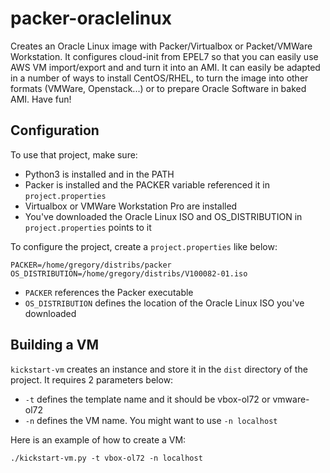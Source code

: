 # packer-oraclelinux

Creates an Oracle Linux image with Packer/Virtualbox or Packet/VMWare Workstation. It configures cloud-init from EPEL7 so that you can easily use AWS VM import/export and and turn it into an AMI. It can easily be adapted in a number of ways to install CentOS/RHEL, to turn the image into other formats (VMWare, Openstack...) or to prepare Oracle Software in baked AMI. Have fun!

## Configuration

To use that project, make sure:
- Python3 is installed and in the PATH
- Packer is installed and the PACKER variable referenced it in ```project.properties```
- Virtualbox or VMWare Workstation Pro are installed
- You've downloaded the Oracle Linux ISO and OS_DISTRIBUTION in ```project.properties``` points to it

To configure the project, create a ```project.properties``` like below:

```
PACKER=/home/gregory/distribs/packer
OS_DISTRIBUTION=/home/gregory/distribs/V100082-01.iso
```

- ```PACKER``` references the Packer executable
- ```OS_DISTRIBUTION``` defines the location of the Oracle Linux ISO you've downloaded

## Building a VM

```kickstart-vm``` creates an instance and store it in the ```dist``` directory of the project. It requires 2 parameters below:
- ```-t``` defines the template name and it should be vbox-ol72 or vmware-ol72
- ```-n``` defines the VM name. You might want to use ```-n localhost```

Here is an example of how to create a VM:

```
./kickstart-vm.py -t vbox-ol72 -n localhost
```

